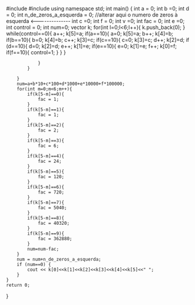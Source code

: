 #include <iostream>
#include <vector>
using namespace std;
int main() {
    int a = 0;
    int b =0;
    int d = 0;
    int n_de_zeros_a_esquerda = 0;					//alterar aqui o numero de zeros à esquerda <--------------
    int c =0;
    int f = 0;
    int v =0;
    int fac = 0;
    int e =0;
    int control = 0;
    int num=0;
    vector<int> k;
    for(int l=0;l<6;l++){
    	k.push_back(0);
	}
    while(control==0){
        a++;
		k[5]=a;
        if(a==10){
            a=0;
            k[5]=a;
            b++; 
			k[4]=b;
            if(b==10){
                b=0;
                k[4]=b;
                c++;
                k[3]=c;
                if(c==10){
                    c=0;
                    k[3]=c;
                    d++;
                    k[2]=d;
                    if (d==10){
                    	d=0;
                    	k[2]=d;
                        e++;
                        k[1]=e;
                        if(e==10){
                            e=0;
                            k[1]=e;
                            f++;
                            k[0]=f;
                            if(f==10){
                                control=1;
                            }
                        }
                    }

                }
            }

        }
		num=a+b*10+c*100+d*1000+e*10000+f*100000;
		for(int m=0;m<6;m++){	
			if(k[5-m]==0){
				fac = 1;	
			}
			if(k[5-m]==1){
				fac = 1;
			}
			if(k[5-m]==2){
				fac = 2;
			}
			if(k[5-m]==3){
				fac = 6;
			}
			if(k[5-m]==4){
				fac = 24;
			}
			if(k[5-m]==5){
				fac = 120;
			}
			if(k[5-m]==6){
				fac = 720;
			}
			if(k[5-m]==7){
				fac = 5040;
			}
			if(k[5-m]==8){
				fac = 40320;
			}
			if(k[5-m]==9){
				fac = 362880;
			}
			num=num-fac;
		}
		num = num+n_de_zeros_a_esquerda;
		if (num==0) {
			cout << k[0]<<k[1]<<k[2]<<k[3]<<k[4]<<k[5]<<" ";
		}
    }
    return 0;
}
